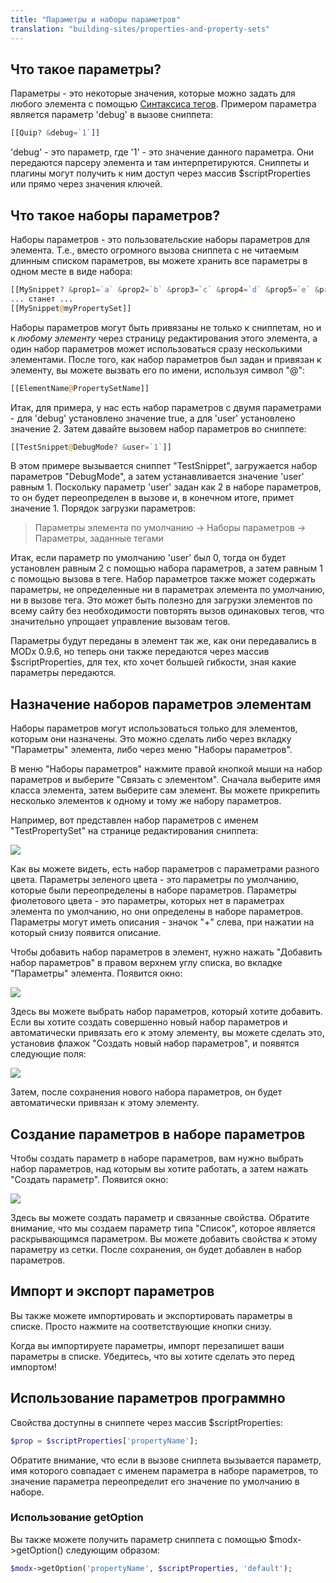 ```yaml
---
title: "Параметры и наборы параметров"
translation: "building-sites/properties-and-property-sets"
---
```


## Что такое параметры?

Параметры - это некоторые значения, которые можно задать для любого элемента с помощью [Синтаксиса тегов](building-sites/tag-syntax "Синтаксиса тегов"). Примером параметра является параметр 'debug' в вызове сниппета:

``` php
[[Quip? &debug=`1`]]
```

'debug' - это параметр, где '1' - это значение данного параметра. Они передаются парсеру элемента и там интерпретируются. Сниппеты и плагины могут получить к ним доступ через массив $scriptProperties или прямо через значения ключей.

## Что такое наборы параметров?

Наборы параметров - это пользовательские наборы параметров для элемента. Т.е., вместо огромного вызова сниппета с не читаемым длинным списком параметров, вы можете хранить все параметры в одном месте в виде набора:

``` php
[[MySnippet? &prop1=`a` &prop2=`b` &prop3=`c` &prop4=`d` &prop5=`e` &prop6=`f`]]
... станет ...
[[MySnippet@myPropertySet]]
```

Наборы параметров могут быть привязаны не только к сниппетам, но и к _любому элементу_ через страницу редактирования этого элемента, а один набор параметров может использоваться сразу несколькими элементами. После того, как набор параметров был задан и привязан к элементу, вы можете вызвать его по имени, используя символ "@":

``` php
[[ElementName@PropertySetName]]
```
Итак, для примера, у нас есть набор параметров с двумя параметрами - для 'debug' установлено значение true, а для 'user' установлено значение 2.
Затем давайте вызовем набор параметров во сниппете:

``` php
[[TestSnippet@DebugMode? &user=`1`]]
```

В этом примере вызывается сниппет "TestSnippet", загружается набор параметров "DebugMode", а затем устанавливается значение 'user' равным 1. Поскольку параметр 'user' задан как 2 в наборе параметров, то он будет переопределен в вызове и, в конечном итоге, примет значение 1.
Порядок загрузки параметров:

> Параметры элемента по умолчанию -> Наборы параметров -> Параметры, заданные тегами

Итак, если параметр по умолчанию 'user' был 0, тогда он будет установлен равным 2 с помощью набора параметров, а затем равным 1 с помощью вызова в теге.
Набор параметров также может содержать параметры, не определенные ни в параметрах элемента по умолчанию, ни в вызове тега. Это может быть полезно для загрузки элементов по всему сайту без необходимости повторять вызов одинаковых тегов, что значительно упрощает управление вызовам тегов.

Параметры будут переданы в элемент так же, как они передавались в MODx 0.9.6, но теперь они также передаются через массив $scriptProperties, для тех, кто хочет большей гибкости, зная какие параметры передаются.

## Назначение наборов параметров элементам

Наборы параметров могут использоваться только для элементов, которым они назначены. Это можно сделать либо через вкладку "Параметры" элемента, либо через меню "Наборы параметров".

В меню "Наборы параметров" нажмите правой кнопкой мыши на набор параметров и выберите "Связать с элементом". Сначала выберите имя класса элемента, затем выберите сам элемент. Вы можете прикрепить несколько элементов к одному и тому же набору параметров.

Например, вот представлен набор параметров с именем "TestPropertySet" на странице редактирования сниппета:

![](/download/attachments/18678075/prop-grid1.png?version=1&modificationDate=1268853879000)

Как вы можете видеть, есть набор параметров с параметрами разного цвета. Параметры зеленого цвета - это параметры по умолчанию, которые были переопределены в наборе параметров. Параметры фиолетового цвета - это параметры, которых нет в параметрах элемента по умолчанию, но они определены в наборе параметров.
Параметры могут иметь описания - значок "+" слева, при нажатии на который снизу появится описание.

Чтобы добавить набор параметров в элемент, нужно нажать "Добавить набор параметров" в правом верхнем углу списка, во вкладке "Параметры" элемента. Появится окно:

![](/download/attachments/18678075/propset-add1.png?version=1&modificationDate=1268853882000)

Здесь вы можете выбрать набор параметров, который хотите добавить. Если вы хотите создать совершенно новый набор параметров и автоматически привязать его к этому элементу, вы можете сделать это, установив флажок "Создать новый набор параметров", и появятся следующие поля:

![](/download/attachments/18678075/propset-new1.png?version=1&modificationDate=1268853886000)

Затем, после сохранения нового набора параметров, он будет автоматически привязан к этому элементу.

## Создание параметров в наборе параметров

Чтобы создать параметр в наборе параметров, вам нужно выбрать набор параметров, над которым вы хотите работать, а затем нажать "Создать параметр". Появится окно:

![](/download/attachments/18678075/prop-create1.png?version=1&modificationDate=1268853875000)

Здесь вы можете создать параметр и связанные свойства. Обратите внимание, что мы создаем параметр типа "Список", которое является раскрывающимся параметром. Вы можете добавить свойства к этому параметру из сетки. После сохранения, он будет добавлен в набор параметров.

## Импорт и экспорт параметров

Вы также можете импортировать и экспортировать параметры в списке. Просто нажмите на соответствующие кнопки снизу.

Когда вы импортируете параметры, импорт перезапишет ваши параметры в списке. Убедитесь, что вы хотите сделать это перед импортом!

## Использование параметров программно

Свойства доступны в сниппете через массив $scriptProperties:

``` php
$prop = $scriptProperties['propertyName'];
```

Обратите внимание, что если в вызове сниппета вызывается параметр, имя которого совпадает с именем параметра в наборе параметров, то значение параметра переопределит его значение по умолчанию в наборе.

### Использование getOption

Вы также можете получить параметр сниппета с помощью $modx->getOption() следующим образом:

``` php
$modx->getOption('propertyName', $scriptProperties, 'default');
```
